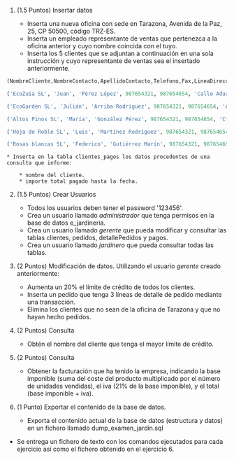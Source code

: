 1. (1.5 Puntos) Insertar datos

	* Inserta una nueva oficina con sede en Tarazona, Avenida de la Paz, 25, CP 50500, código TRZ-ES. 
	* Inserta un empleado representante de ventas que pertenezca a la oficina anterior y cuyo nombre coincida con el tuyo.
	* Inserta los 5 clientes que se adjuntan a continuación en una sola instrucción y cuyo representante de ventas sea el insertado anteriormente.

```sql
(NombreCliente,NombreContacto,ApellidoContacto,Telefono,Fax,LineaDireccion1,Ciudad,Region,Pais,CodigoPostal,LimiteCredito)

('EcoZuia SL', 'Juan', 'Pérez López', 987654321, 987654654, 'Calle Aduana, 64', 'Zuia', 'Alava','España', 01130, 15000),

('EcoGarden SL', 'Julián', 'Arriba Rodríguez', 987654321, 987654654, 'Avda. Andalucía, 92', 'Clavijo', 'La Rioja','España', 26130, 15000),

('Altos Pinos SL', 'María', 'González Pérez', 987654321, 987654654, 'Ctra. Beas-Cortijos Nuevos, 27', 'Navajún', 'La Rioja','España', 26533, 15000),

('Hoja de Roble SL', 'Luis', 'Martínez Rodríguez', 987654321, 987654654, 'Puerto Lugar, 57', 'Viñuela', 'Málaga','España', 29712, 15000),

('Rosas blancas SL', 'Federico', 'Gutiérrez Marín', 987654321, 987654654, 'C/ Los Herrán, 19', 'Castuera', 'Badajoz','España', 06420, 15000)
```
	* Inserta en la tabla clientes_pagos los datos procedentes de una consulta que informe: 

		* nombre del cliente.
		* importe total pagado hasta la fecha.

2. (1.5 Puntos) Crear Usuarios

	* Todos los usuarios deben tener el password '123456'.
	* Crea un usuario llamado *administrador* que tenga permisos en la base de datos e_jardineria.
	* Crea un usuario llamado *gerente* que pueda modificar y consultar las tablas clientes, pedidos, detallePedidos y pagos.
	* Crea un usuario llamado *jardinero* que pueda consultar todas las tablas.

3. (2 Puntos) Modificación de datos. Utilizando el usuario *gerente* creado anteriormente:
	* Aumenta un 20% el límite de crédito de todos los clientes.
	* Inserta un pedido que tenga 3 líneas de detalle de pedido mediante una transacción.
	* Elimina los clientes que no sean de la oficina de Tarazona y que no hayan hecho pedidos.

4. (2 Puntos) Consulta
	* Obtén el nombre del cliente que tenga el mayor límite de crédito.

5. (2 Puntos) Consulta
	* Obtener la facturación que ha tenido la empresa, indicando la base imponible (suma del coste del producto multiplicado por el número de unidades vendidas), el iva (21% de la base imponible), y el total (base imponible + iva).

6. (1 Punto) Exportar el contenido de la base de datos.

	* Exporta el contenido actual de la base de datos (estructura y datos) en un fichero llamado dump_examen_jardin.sql

* Se entrega un fichero de texto con los comandos ejecutados para cada ejercicio así como el fichero obtenido en el ejercicio 6.
